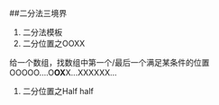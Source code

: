 ##二分法三境界

1. 二分法模板
2. 二分位置之OOXX

给一个数组，找数组中第一个/最后一个满足某条件的位置OOOOO....O**OX**X...XXXXXX...
1. 二分位置之Half half







